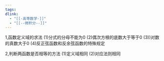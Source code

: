 ```yaml
---
tags: 
dlink:
  - "[[-高等数学-]]"
  - "[[--微积分--]]"
---
```

1,函数定义域的求法
(1)分式的分母不能为0
(2)偶次方根的底数大于等于0
(3))对数的真数大于0
(4)反正弦函数和反余弦函数的特殊规定


2,判断两函数是否相等的方法
(1)定义域相同
(2)对应法则相同